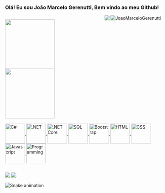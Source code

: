 ### Olá! Eu sou João Marcelo Gerenutti, Bem vindo ao meu Github!

<div>
  <img align="right" img src="https://komarev.com/ghpvc/?username=JoaoMarceloGerenutti&color=green" alt="JoaoMarceloGerenutti" />
  <img align="right" img src="https://img.shields.io/github/followers/JoaoMarceloGerenutti.svg?style=social&label=Follow&maxAge=2592000" />
</div>

##

<div>
  <a href="https://github.com/JoaoMarceloGerenutti">
  <img height="160em" src="https://github-readme-stats.vercel.app/api?username=JoaoMarceloGerenutti&show_icons=true&theme=dracula&count_private=true"/>
  <img height="160em" src="https://github-readme-stats.vercel.app/api/top-langs/?username=JoaoMarceloGerenutti&hide=assembly,pascal,python,pawn,aidl,java&layout=compact&langs_count=6&theme=dracula"/>
</div>
<div style="display: inline_block"><br>
  <img align="center" alt="C#" height="64px" width="64px" src="https://cdn.jsdelivr.net/gh/devicons/devicon/icons/csharp/csharp-original.svg">
  <img align="center" alt=".NET" height="64px" width="64px" src="https://cdn.jsdelivr.net/gh/devicons/devicon/icons/dot-net/dot-net-plain-wordmark.svg">
  <img align="center" alt=".NET Core" height="64px" width="64px" src="https://cdn.jsdelivr.net/gh/devicons/devicon/icons/dotnetcore/dotnetcore-original.svg">
  <img align="center" alt="SQL" height="64px" width="64px" src="https://cdn.jsdelivr.net/gh/devicons/devicon/icons/mysql/mysql-original-wordmark.svg">
  <img align="center" alt="Bootstrap" height="64px" width="64px" src="https://cdn.jsdelivr.net/gh/devicons/devicon/icons/bootstrap/bootstrap-original-wordmark.svg">
  <img align="center" alt="HTML" height="64px" width="64px" src="https://cdn.jsdelivr.net/gh/devicons/devicon/icons/html5/html5-plain-wordmark.svg">
  <img align="center" alt="CSS" height="64px" width="64px" src="https://cdn.jsdelivr.net/gh/devicons/devicon/icons/css3/css3-plain-wordmark.svg">
  <img align="center" alt="Javascript" height="64px" width="64px" src="https://cdn.jsdelivr.net/gh/devicons/devicon/icons/javascript/javascript-original.svg">
  <img align="center" alt="Programming" height="64px" width="64px" src="https://assets-global.website-files.com/5e9aa66fd3886aa2b4ec01ca/62f213271ca43fb8798742c1_ezgif.com-gif-maker%20(2).gif">
</div>

##

<div> 
  <a href="mailto:joaomarcelogerenuttii@hotmail.com"><img src="https://img.shields.io/badge/Microsoft_Outlook-0078D4?style=for-the-badge&logo=microsoft-outlook&logoColor=white"></a>
  <a href="https://www.linkedin.com/in/joão-marcelo-gerenutti-2a66bb1a2/" target="_blank"><img src="https://img.shields.io/badge/-LinkedIn-%230077B5?style=for-the-badge&logo=linkedin&logoColor=white" target="_blank"></a> 
 
  ![Snake animation](https://github.com/JoaoMarceloGerenutti/JoaoMarceloGerenutti/blob/output/github-contribution-grid-snake.svg)
 
</div>
